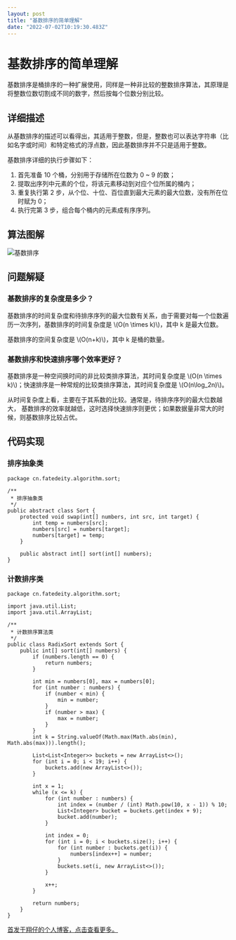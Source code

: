 ```yaml
---
layout: post
title: "基数排序的简单理解"
date: "2022-07-02T10:19:30.483Z"
---
```

基数排序的简单理解
=========

基数排序是桶排序的一种扩展使用，同样是一种非比较的整数排序算法，其原理是将整数位数切割成不同的数字，然后按每个位数分别比较。

详细描述
----

从基数排序的描述可以看得出，其适用于整数，但是，整数也可以表达字符串（比如名字或时间）和特定格式的浮点数，因此基数排序并不只是适用于整数。

基数排序详细的执行步骤如下：

1.  首先准备 10 个桶，分别用于存储所在位数为 0 ~ 9 的数；
2.  提取出序列中元素的个位，将该元素移动到对应个位所属的桶内；
3.  重复执行第 2 步，从个位、十位、百位直到最大元素的最大位数，没有所在位时赋为 0；
4.  执行完第 3 步，组合每个桶内的元素成有序序列。

算法图解
----

![基数排序](https://img2022.cnblogs.com/blog/1655515/202207/1655515-20220702150347297-1087200190.gif)

问题解疑
----

### 基数排序的复杂度是多少？

基数排序的时间复杂度和待排序序列的最大位数有关系，由于需要对每一个位数遍历一次序列，基数排序的时间复杂度是 \\(O(n \\times k)\\)，其中 k 是最大位数。

基数排序的空间复杂度是 \\(O(n+k)\\)，其中 k 是桶的数量。

### 基数排序和快速排序哪个效率更好？

基数排序是一种空间换时间的非比较类排序算法，其时间复杂度是 \\(O(n \\times k)\\)；快速排序是一种常规的比较类排序算法，其时间复杂度是 \\(O(n\\log\_2n)\\)。

从时间复杂度上看，主要在于其系数的比较。通常是，待排序序列的最大位数越大， 基数排序的效率就越低，这时选择快速排序则更优；如果数据量非常大的时候，则基数排序比较占优。

代码实现
----

### 排序抽象类

    package cn.fatedeity.algorithm.sort;
    
    /**
     * 排序抽象类
     */
    public abstract class Sort {
        protected void swap(int[] numbers, int src, int target) {
            int temp = numbers[src];
            numbers[src] = numbers[target];
            numbers[target] = temp;
        }
    
        public abstract int[] sort(int[] numbers);
    }
    

### 计数排序类

    package cn.fatedeity.algorithm.sort;
    
    import java.util.List;
    import java.util.ArrayList;
    
    /**
     * 计数排序算法类
     */
    public class RadixSort extends Sort {
        public int[] sort(int[] numbers) {
            if (numbers.length == 0) {
                return numbers;
            }
    
            int min = numbers[0], max = numbers[0];
            for (int number : numbers) {
                if (number < min) {
                    min = number;
                }
                if (number > max) {
                    max = number;
                }
            }
            int k = String.valueOf(Math.max(Math.abs(min), Math.abs(max))).length();
    
            List<List<Integer>> buckets = new ArrayList<>();
            for (int i = 0; i < 19; i++) {
                buckets.add(new ArrayList<>());
            }
    
            int x = 1;
            while (x <= k) {
                for (int number : numbers) {
                    int index = (number / (int) Math.pow(10, x - 1)) % 10;
                    List<Integer> bucket = buckets.get(index + 9);
                    bucket.add(number);
                }
    
                int index = 0;
                for (int i = 0; i < buckets.size(); i++) {
                    for (int number : buckets.get(i)) {
                        numbers[index++] = number;
                    }
                    buckets.set(i, new ArrayList<>());
                }
    
                x++;
            }
    
            return numbers;
        }
    }
    

[首发于翔仔的个人博客，点击查看更多。](https://fatedeity.cn/)